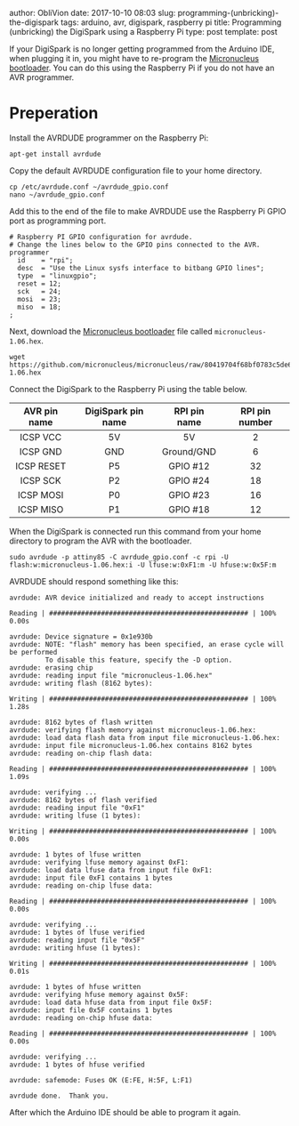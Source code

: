 author: ObliVion
date: 2017-10-10 08:03
slug: programming-(unbricking)-the-digispark
tags: arduino, avr, digispark, raspberry pi
title: Programming (unbricking) the DigiSpark using a Raspberry Pi
type: post
template: post


If your DigiSpark is no longer getting programmed from the Arduino IDE, when
plugging it in, you might have to re-program the [Micronucleus bootloader][4b92b992]. You can do this using the Raspberry Pi if you do not have an AVR programmer.

# Preperation

Install the AVRDUDE programmer on the Raspberry Pi:

    apt-get install avrdude

Copy the default AVRDUDE configuration file to your home directory.

    cp /etc/avrdude.conf ~/avrdude_gpio.conf
    nano ~/avrdude_gpio.conf

Add this to the end of the file to make AVRDUDE use the Raspberry
Pi GPIO port as programming port.

    # Raspberry PI GPIO configuration for avrdude.
    # Change the lines below to the GPIO pins connected to the AVR.
    programmer
      id    = "rpi";
      desc  = "Use the Linux sysfs interface to bitbang GPIO lines";
      type  = "linuxgpio";
      reset = 12;
      sck   = 24;
      mosi  = 23;
      miso  = 18;
    ;

Next, download the [Micronucleus bootloader][4b92b992] file called `micronucleus-1.06.hex`.

    wget https://github.com/micronucleus/micronucleus/raw/80419704f68bf0783c5de63a6a4b9d89b45235c7/firmware/releases/micronucleus-1.06.hex

Connect the DigiSpark to the Raspberry Pi using the table below.

|AVR pin name | DigiSpark pin name | RPI pin name | RPI pin number |  
|:-----------:|:------------------:|:------------:|:--------------:|
|    ICSP VCC |                 5V |           5V |              2 |
|    ICSP GND |                GND |   Ground/GND |              6 |
|  ICSP RESET |                 P5 |     GPIO #12 |             32 |
|    ICSP SCK |                 P2 |     GPIO #24 |             18 |
|   ICSP MOSI |                 P0 |     GPIO #23 |             16 |
|   ICSP MISO |                 P1 |     GPIO #18 |             12 |

When the DigiSpark is connected run this command from your home directory to program the AVR with the bootloader.

    sudo avrdude -p attiny85 -C avrdude_gpio.conf -c rpi -U flash:w:micronucleus-1.06.hex:i -U lfuse:w:0xF1:m -U hfuse:w:0x5F:m

AVRDUDE should respond something like this:

    avrdude: AVR device initialized and ready to accept instructions

    Reading | ################################################## | 100% 0.00s

    avrdude: Device signature = 0x1e930b
    avrdude: NOTE: "flash" memory has been specified, an erase cycle will be performed
             To disable this feature, specify the -D option.
    avrdude: erasing chip
    avrdude: reading input file "micronucleus-1.06.hex"
    avrdude: writing flash (8162 bytes):

    Writing | ################################################## | 100% 1.28s

    avrdude: 8162 bytes of flash written
    avrdude: verifying flash memory against micronucleus-1.06.hex:
    avrdude: load data flash data from input file micronucleus-1.06.hex:
    avrdude: input file micronucleus-1.06.hex contains 8162 bytes
    avrdude: reading on-chip flash data:

    Reading | ################################################## | 100% 1.09s

    avrdude: verifying ...
    avrdude: 8162 bytes of flash verified
    avrdude: reading input file "0xF1"
    avrdude: writing lfuse (1 bytes):

    Writing | ################################################## | 100% 0.00s

    avrdude: 1 bytes of lfuse written
    avrdude: verifying lfuse memory against 0xF1:
    avrdude: load data lfuse data from input file 0xF1:
    avrdude: input file 0xF1 contains 1 bytes
    avrdude: reading on-chip lfuse data:

    Reading | ################################################## | 100% 0.00s

    avrdude: verifying ...
    avrdude: 1 bytes of lfuse verified
    avrdude: reading input file "0x5F"
    avrdude: writing hfuse (1 bytes):

    Writing | ################################################## | 100% 0.01s

    avrdude: 1 bytes of hfuse written
    avrdude: verifying hfuse memory against 0x5F:
    avrdude: load data hfuse data from input file 0x5F:
    avrdude: input file 0x5F contains 1 bytes
    avrdude: reading on-chip hfuse data:

    Reading | ################################################## | 100% 0.00s

    avrdude: verifying ...
    avrdude: 1 bytes of hfuse verified

    avrdude: safemode: Fuses OK (E:FE, H:5F, L:F1)

    avrdude done.  Thank you.

After which the Arduino IDE should be able to program it again.


[4b92b992]: https://github.com/micronucleus/micronucleus "Micronucleus bootloader"
